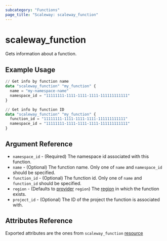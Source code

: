 ```yaml
---
subcategory: "Functions"
page_title: "Scaleway: scaleway_function"
---
```


# scaleway_function

Gets information about a function.

## Example Usage

```terraform
// Get info by function name
data "scaleway_function" "my_function" {
  name = "my-namespace-name"
  namespace_id = "11111111-1111-1111-1111-111111111111"
}

// Get info by function ID
data "scaleway_function" "my_function" {
  function_id = "11111111-1111-1111-1111-111111111111"
  namespace_id = "11111111-1111-1111-1111-111111111111"
}
```

## Argument Reference

- `namespace_id` - (Required) The namespace id associated with this function.
- `name` - (Optional) The function name. Only one of `name` and `namespace_id` should be specified.
- `function_id` - (Optional) The function id. Only one of `name` and `function_id` should be specified.
- `region` - (Defaults to [provider](../index.md#region) `region`) The [region](../guides/regions_and_zones.md#regions) in which the function exists.
- `project_id` - (Optional) The ID of the project the function is associated with.

## Attributes Reference

Exported attributes are the ones from `scaleway_function` [resource](../resources/function.md)
